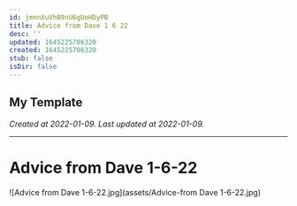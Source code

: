 ```yaml
---
id: jmnnXuVh09nU6gUoHDyPB
title: Advice from Dave 1 6 22
desc: ''
updated: 1645225706320
created: 1645225706320
stub: false
isDir: false
---
```

My Template
---

_Created at 2022-01-09._
_Last updated at 2022-01-09._




---

# Advice from Dave 1-6-22


![Advice from Dave 1-6-22.jpg](assets/Advice-from Dave 1-6-22.jpg)

